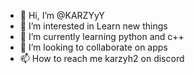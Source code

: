 - 👋 Hi, I’m @KARZYyY
- 👀 I’m interested in Learn new things
- 🌱 I’m currently learning python and c++
- 💞️ I’m looking to collaborate on apps
- 📫 How to reach me karzyh2 on discord

<!---
KARZYyY/KARZYyY is a ✨ special ✨ repository because its `README.md` (this file) appears on your GitHub profile.
You can click the Preview link to take a look at your changes.
--->
